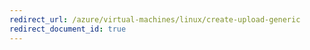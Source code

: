 ```yaml
---
redirect_url: /azure/virtual-machines/linux/create-upload-generic
redirect_document_id: true
---
```

